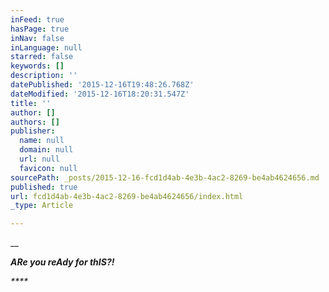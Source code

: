 ```yaml
---
inFeed: true
hasPage: true
inNav: false
inLanguage: null
starred: false
keywords: []
description: ''
datePublished: '2015-12-16T19:48:26.768Z'
dateModified: '2015-12-16T18:20:31.547Z'
title: ''
author: []
authors: []
publisher:
  name: null
  domain: null
  url: null
  favicon: null
sourcePath: _posts/2015-12-16-fcd1d4ab-4e3b-4ac2-8269-be4ab4624656.md
published: true
url: fcd1d4ab-4e3b-4ac2-8269-be4ab4624656/index.html
_type: Article

---
```

__

_**ARe you reAdy for thIS?!**_

_****_